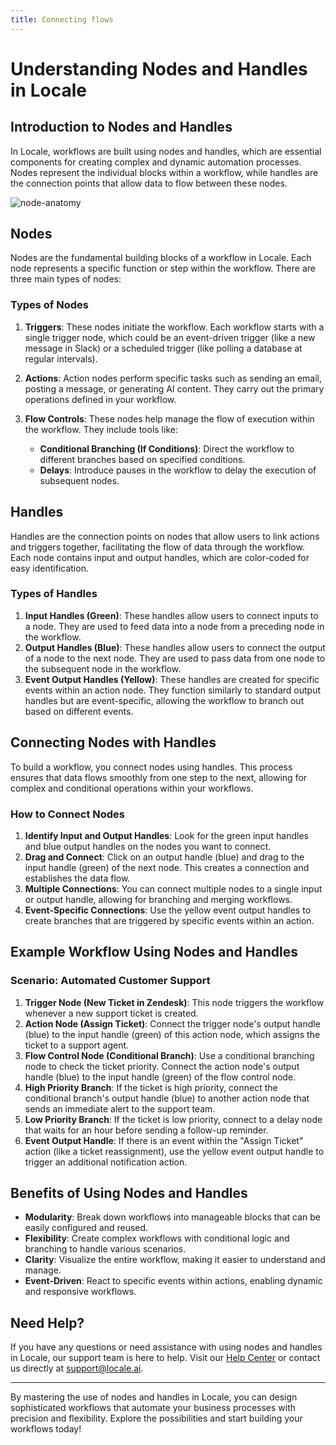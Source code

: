 ```yaml
---
title: Connecting flows
---
```

# Understanding Nodes and Handles in Locale

## Introduction to Nodes and Handles

In Locale, workflows are built using nodes and handles, which are essential components for creating complex and dynamic automation processes. Nodes represent the individual blocks within a workflow, while handles are the connection points that allow data to flow between these nodes.

![node-anatomy](/images/node-anatomy.png)

## Nodes

Nodes are the fundamental building blocks of a workflow in Locale. Each node represents a specific function or step within the workflow. There are three main types of nodes:

### Types of Nodes

1. **Triggers**: These nodes initiate the workflow. Each workflow starts with a single trigger node, which could be an event-driven trigger (like a new message in Slack) or a scheduled trigger (like polling a database at regular intervals).

2. **Actions**: Action nodes perform specific tasks such as sending an email, posting a message, or generating AI content. They carry out the primary operations defined in your workflow.

3. **Flow Controls**: These nodes help manage the flow of execution within the workflow. They include tools like:
   - **Conditional Branching (If Conditions)**: Direct the workflow to different branches based on specified conditions.
   - **Delays**: Introduce pauses in the workflow to delay the execution of subsequent nodes.

## Handles

Handles are the connection points on nodes that allow users to link actions and triggers together, facilitating the flow of data through the workflow. Each node contains input and output handles, which are color-coded for easy identification.

### Types of Handles

1. **Input Handles (Green)**: These handles allow users to connect inputs to a node. They are used to feed data into a node from a preceding node in the workflow.
2. **Output Handles (Blue)**: These handles allow users to connect the output of a node to the next node. They are used to pass data from one node to the subsequent node in the workflow.
3. **Event Output Handles (Yellow)**: These handles are created for specific events within an action node. They function similarly to standard output handles but are event-specific, allowing the workflow to branch out based on different events.

## Connecting Nodes with Handles

To build a workflow, you connect nodes using handles. This process ensures that data flows smoothly from one step to the next, allowing for complex and conditional operations within your workflows.

### How to Connect Nodes

1. **Identify Input and Output Handles**: Look for the green input handles and blue output handles on the nodes you want to connect.
2. **Drag and Connect**: Click on an output handle (blue) and drag to the input handle (green) of the next node. This creates a connection and establishes the data flow.
3. **Multiple Connections**: You can connect multiple nodes to a single input or output handle, allowing for branching and merging workflows.
4. **Event-Specific Connections**: Use the yellow event output handles to create branches that are triggered by specific events within an action.

## Example Workflow Using Nodes and Handles

### Scenario: Automated Customer Support

1. **Trigger Node (New Ticket in Zendesk)**: This node triggers the workflow whenever a new support ticket is created.
2. **Action Node (Assign Ticket)**: Connect the trigger node's output handle (blue) to the input handle (green) of this action node, which assigns the ticket to a support agent.
3. **Flow Control Node (Conditional Branch)**: Use a conditional branching node to check the ticket priority. Connect the action node's output handle (blue) to the input handle (green) of the flow control node.
4. **High Priority Branch**: If the ticket is high priority, connect the conditional branch's output handle (blue) to another action node that sends an immediate alert to the support team.
5. **Low Priority Branch**: If the ticket is low priority, connect to a delay node that waits for an hour before sending a follow-up reminder.
6. **Event Output Handle**: If there is an event within the "Assign Ticket" action (like a ticket reassignment), use the yellow event output handle to trigger an additional notification action.

## Benefits of Using Nodes and Handles

- **Modularity**: Break down workflows into manageable blocks that can be easily configured and reused.
- **Flexibility**: Create complex workflows with conditional logic and branching to handle various scenarios.
- **Clarity**: Visualize the entire workflow, making it easier to understand and manage.
- **Event-Driven**: React to specific events within actions, enabling dynamic and responsive workflows.

## Need Help?

If you have any questions or need assistance with using nodes and handles in Locale, our support team is here to help. Visit our [Help Center](#) or contact us directly at [support@locale.ai](mailto:support@locale.ai).

---

By mastering the use of nodes and handles in Locale, you can design sophisticated workflows that automate your business processes with precision and flexibility. Explore the possibilities and start building your workflows today!